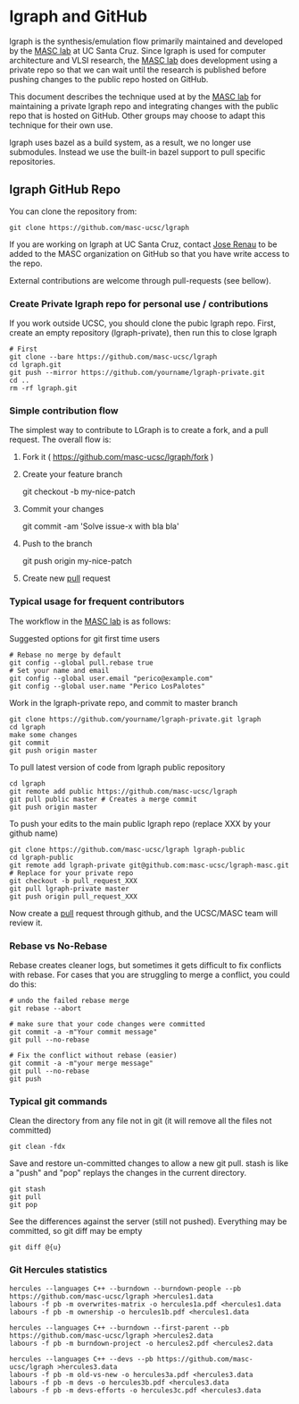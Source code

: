 # lgraph and GitHub

lgraph is the synthesis/emulation flow primarily maintained and developed by
the [MASC lab][masc] at UC Santa Cruz.  Since lgraph is used for computer
architecture and VLSI research, the [MASC lab][masc] does development using a
private repo so that we can wait until the research is published before pushing
changes to the public repo hosted on GitHub.

This document describes the technique used at by the [MASC lab][masc] for
maintaining a private lgraph repo and integrating changes with the public repo
that is hosted on GitHub.  Other groups may choose to adapt this technique for
their own use.

lgraph uses bazel as a build system, as a result, we no longer use submodules.
Instead we use the built-in bazel support to pull specific repositories.

## lgraph GitHub Repo

You can clone the repository from:

    git clone https://github.com/masc-ucsc/lgraph

If you are working on lgraph at UC Santa Cruz, contact [Jose Renau](http://users.soe.ucsc.edu/~renau/)
to be added to the MASC organization on GitHub so that you have write access to
the repo.

External contributions are welcome through pull-requests (see bellow).

### Create Private lgraph repo for personal use / contributions

If you work outside UCSC, you should clone the pubic lgraph repo. First, create
an empty repository (lgraph-private), then run this to close lgraph

    # First
    git clone --bare https://github.com/masc-ucsc/lgraph
    cd lgraph.git
    git push --mirror https://github.com/yourname/lgraph-private.git
    cd ..
    rm -rf lgraph.git

### Simple contribution flow

The simplest way to contribute to LGraph is to create a fork, and a pull request. The overall flow is:

1. Fork it ( https://github.com/masc-ucsc/lgraph/fork )

2. Create your feature branch 

    git checkout -b my-nice-patch

3. Commit your changes 

    git commit -am 'Solve issue-x with bla bla'

4. Push to the branch 

    git push origin my-nice-patch

5. Create new [pull][pull] request

### Typical usage for frequent contributors

The workflow in the [MASC lab][masc] is as follows:

Suggested options for git first time users

    # Rebase no merge by default
    git config --global pull.rebase true
    # Set your name and email
    git config --global user.email "perico@example.com"
    git config --global user.name "Perico LosPalotes"


Work in the lgraph-private repo, and commit to master branch

    git clone https://github.com/yourname/lgraph-private.git lgraph
    cd lgraph
    make some changes
    git commit
    git push origin master

To pull latest version of code from lgraph public repository

    cd lgraph
    git remote add public https://github.com/masc-ucsc/lgraph
    git pull public master # Creates a merge commit
    git push origin master

To push your edits to the main public lgraph repo (replace XXX by your github name)

    git clone https://github.com/masc-ucsc/lgraph lgraph-public
    cd lgraph-public
    git remote add lgraph-private git@github.com:masc-ucsc/lgraph-masc.git  # Replace for your private repo
    git checkout -b pull_request_XXX
    git pull lgraph-private master
    git push origin pull_request_XXX

Now create a [pull][pull] request through github, and the UCSC/MASC team will review it.

### Rebase vs No-Rebase

Rebase creates cleaner logs, but sometimes it gets difficult to fix conflicts with rebase. For cases that you
are struggling to merge a conflict, you could do this:

    # undo the failed rebase merge
    git rebase --abort 

    # make sure that your code changes were committed
    git commit -a -m"Your commit message"
    git pull --no-rebase

    # Fix the conflict without rebase (easier)
    git commit -a -m"your merge message"
    git pull --no-rebase
    git push

### Typical git commands

Clean the directory from any file not in git (it will remove all the files not committed)

    git clean -fdx

Save and restore un-committed changes to allow a new git pull. stash is like a "push" and "pop" replays
the changes in the current directory.

    git stash
    git pull
    git pop

See the differences against the server (still not pushed). Everything may be committed, so git diff may be empty

    git diff @{u}

### Git Hercules statistics

    hercules --languages C++ --burndown --burndown-people --pb https://github.com/masc-ucsc/lgraph >hercules1.data
    labours -f pb -m overwrites-matrix -o hercules1a.pdf <hercules1.data
    labours -f pb -m ownership -o hercules1b.pdf <hercules1.data

    hercules --languages C++ --burndown --first-parent --pb https://github.com/masc-ucsc/lgraph >hercules2.data
    labours -f pb -m burndown-project -o hercules2.pdf <hercules2.data

    hercules --languages C++ --devs --pb https://github.com/masc-ucsc/lgraph >hercules3.data
    labours -f pb -m old-vs-new -o hercules3a.pdf <hercules3.data 
    labours -f pb -m devs -o hercules3b.pdf <hercules3.data
    labours -f pb -m devs-efforts -o hercules3c.pdf <hercules3.data

[pull]: https://help.github.com/articles/creating-a-pull-request
[masc]: http://masc.soe.ucsc.edu/

